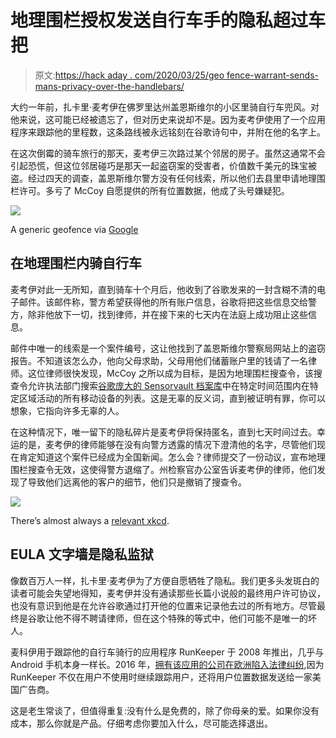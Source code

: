 # 地理围栏授权发送自行车手的隐私超过车把

> 原文:[https://hack aday . com/2020/03/25/geo fence-warrant-sends-mans-privacy-over-the-handlebars/](https://hackaday.com/2020/03/25/geofence-warrant-sends-mans-privacy-over-the-handlebars/)

大约一年前，扎卡里·麦考伊在佛罗里达州盖恩斯维尔的小区里骑自行车兜风。对他来说，这可能已经被遗忘了，但对历史来说却不是。因为麦考伊使用了一个应用程序来跟踪他的里程数，这条路线被永远铭刻在谷歌诗句中，并附在他的名字上。

在这次倒霉的骑车旅行的那天，麦考伊三次路过某个邻居的房子。虽然这通常不会引起恐慌，但这位邻居碰巧是那天一起盗窃案的受害者，价值数千美元的珠宝被盗。经过四天的调查，盖恩斯维尔警方没有任何线索，所以他们去县里申请地理围栏许可。多亏了 McCoy 自愿提供的所有位置数据，他成了头号嫌疑犯。

[![](../Images/986134e29ec9bf341b8ff35c6f1f4277.png)](https://hackaday.com/wp-content/uploads/2020/03/google-geofencing.png)

A generic geofence via [Google](https://developers.google.com/location-context/geofencing)

## 在地理围栏内骑自行车

麦考伊对此一无所知，直到骑车十个月后，他收到了谷歌发来的一封含糊不清的电子邮件。该邮件称，警方希望获得他的所有账户信息，谷歌将把这些信息交给警方，除非他放下一切，找到律师，并在接下来的七天内在法庭上成功阻止这些信息。

邮件中唯一的线索是一个案件编号，这让他找到了盖恩斯维尔警察局网站上的盗窃报告。不知道该怎么办，他向父母求助，父母用他们储蓄账户里的钱请了一名律师。这位律师很快发现，McCoy 之所以成为目标，是因为地理围栏搜查令，该搜查令允许执法部门搜索[谷歌庞大的 Sensorvault 档案库](https://www.eff.org/deeplinks/2019/04/googles-sensorvault-can-tell-police-where-youve-been)中在特定时间范围内在特定区域活动的所有移动设备的列表。这是无辜的反义词，直到被证明有罪，你可以想象，它指向许多无辜的人。

在这种情况下，唯一留下的隐私碎片是麦考伊将保持匿名，直到七天时间过去。幸运的是，麦考伊的律师能够在没有向警方透露的情况下澄清他的名字，尽管他们现在肯定知道这个案件已经成为全国新闻。怎么会？律师提交了一份动议，宣布地理围栏搜查令无效，这使得警方退缩了。州检察官办公室告诉麦考伊的律师，他们发现了导致他们远离他的客户的细节，他们只是撤销了搜查令。

[![](../Images/80a7c784b38d707e0b503b51cc96bd4e.png)](https://xkcd.com/501/)

There’s almost always a [relevant xkcd](https://xkcd.com/501/).

## EULA 文字墙是隐私监狱

像数百万人一样，扎卡里·麦考伊为了方便自愿牺牲了隐私。我们更多头发斑白的读者可能会失望地得知，麦考伊并没有通读那些长篇小说般的最终用户许可协议，也没有意识到他是在允许谷歌通过打开他的位置来记录他去过的所有地方。尽管最终是谷歌让他不得不聘请律师，但在这个特殊的等式中，他们可能不是唯一的坏人。

麦科伊用于跟踪他的自行车骑行的应用程序 RunKeeper 于 2008 年推出，几乎与 Android 手机本身一样长。2016 年，[拥有该应用的公司在欧洲陷入法律纠纷](https://www.androidauthority.com/runkeeper-user-location-tracking-data-advertisers-692346/),因为 RunKeeper 不仅在用户不使用时继续跟踪用户，还将用户位置数据发送给一家美国广告商。

这是老生常谈了，但值得重复:没有什么是免费的，除了你母亲的爱。如果你没有成本，那么你就是产品。仔细考虑你要加入什么，尽可能选择退出。